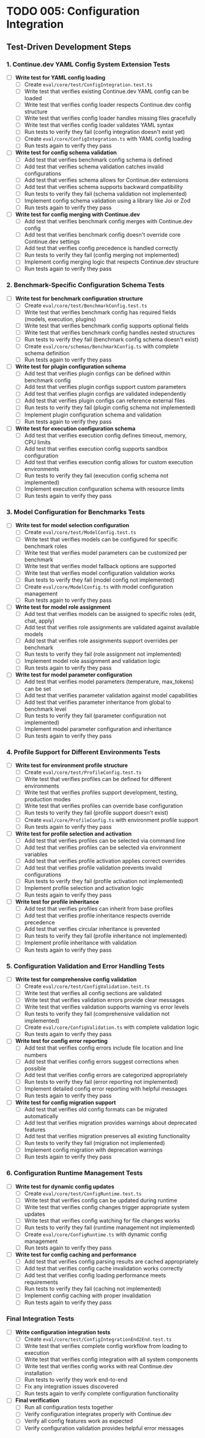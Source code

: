 # TODO 005: Configuration Integration

## Test-Driven Development Steps

### 1. Continue.dev YAML Config System Extension Tests
- [ ] **Write test for YAML config loading**
  - [ ] Create `eval/core/test/ConfigIntegration.test.ts`
  - [ ] Write test that verifies existing Continue.dev YAML config can be loaded
  - [ ] Write test that verifies config loader respects Continue.dev config structure
  - [ ] Write test that verifies config loader handles missing files gracefully
  - [ ] Write test that verifies config loader validates YAML syntax
  - [ ] Run tests to verify they fail (config integration doesn't exist yet)
  - [ ] Create `eval/core/ConfigIntegration.ts` with YAML config loading
  - [ ] Run tests again to verify they pass

- [ ] **Write test for config schema validation**
  - [ ] Add test that verifies benchmark config schema is defined
  - [ ] Add test that verifies schema validation catches invalid configurations
  - [ ] Add test that verifies schema allows for Continue.dev extensions
  - [ ] Add test that verifies schema supports backward compatibility
  - [ ] Run tests to verify they fail (schema validation not implemented)
  - [ ] Implement config schema validation using a library like Joi or Zod
  - [ ] Run tests again to verify they pass

- [ ] **Write test for config merging with Continue.dev**
  - [ ] Add test that verifies benchmark config merges with Continue.dev config
  - [ ] Add test that verifies benchmark config doesn't override core Continue.dev settings
  - [ ] Add test that verifies config precedence is handled correctly
  - [ ] Run tests to verify they fail (config merging not implemented)
  - [ ] Implement config merging logic that respects Continue.dev structure
  - [ ] Run tests again to verify they pass

### 2. Benchmark-Specific Configuration Schema Tests
- [ ] **Write test for benchmark configuration structure**
  - [ ] Create `eval/core/test/BenchmarkConfig.test.ts`
  - [ ] Write test that verifies benchmark config has required fields (models, execution, plugins)
  - [ ] Write test that verifies benchmark config supports optional fields
  - [ ] Write test that verifies benchmark config handles nested structures
  - [ ] Run tests to verify they fail (benchmark config schema doesn't exist)
  - [ ] Create `eval/core/schemas/BenchmarkConfig.ts` with complete schema definition
  - [ ] Run tests again to verify they pass

- [ ] **Write test for plugin configuration schema**
  - [ ] Add test that verifies plugin configs can be defined within benchmark config
  - [ ] Add test that verifies plugin configs support custom parameters
  - [ ] Add test that verifies plugin configs are validated independently
  - [ ] Add test that verifies plugin configs can reference external files
  - [ ] Run tests to verify they fail (plugin config schema not implemented)
  - [ ] Implement plugin configuration schema and validation
  - [ ] Run tests again to verify they pass

- [ ] **Write test for execution configuration schema**
  - [ ] Add test that verifies execution config defines timeout, memory, CPU limits
  - [ ] Add test that verifies execution config supports sandbox configuration
  - [ ] Add test that verifies execution config allows for custom execution environments
  - [ ] Run tests to verify they fail (execution config schema not implemented)
  - [ ] Implement execution configuration schema with resource limits
  - [ ] Run tests again to verify they pass

### 3. Model Configuration for Benchmarks Tests
- [ ] **Write test for model selection configuration**
  - [ ] Create `eval/core/test/ModelConfig.test.ts`
  - [ ] Write test that verifies models can be configured for specific benchmark roles
  - [ ] Write test that verifies model parameters can be customized per benchmark
  - [ ] Write test that verifies model fallback options are supported
  - [ ] Write test that verifies model configuration validation works
  - [ ] Run tests to verify they fail (model config not implemented)
  - [ ] Create `eval/core/ModelConfig.ts` with model configuration management
  - [ ] Run tests again to verify they pass

- [ ] **Write test for model role assignment**
  - [ ] Add test that verifies models can be assigned to specific roles (edit, chat, apply)
  - [ ] Add test that verifies role assignments are validated against available models
  - [ ] Add test that verifies role assignments support overrides per benchmark
  - [ ] Run tests to verify they fail (role assignment not implemented)
  - [ ] Implement model role assignment and validation logic
  - [ ] Run tests again to verify they pass

- [ ] **Write test for model parameter configuration**
  - [ ] Add test that verifies model parameters (temperature, max_tokens) can be set
  - [ ] Add test that verifies parameter validation against model capabilities
  - [ ] Add test that verifies parameter inheritance from global to benchmark level
  - [ ] Run tests to verify they fail (parameter configuration not implemented)
  - [ ] Implement model parameter configuration and inheritance
  - [ ] Run tests again to verify they pass

### 4. Profile Support for Different Environments Tests
- [ ] **Write test for environment profile structure**
  - [ ] Create `eval/core/test/ProfileConfig.test.ts`
  - [ ] Write test that verifies profiles can be defined for different environments
  - [ ] Write test that verifies profiles support development, testing, production modes
  - [ ] Write test that verifies profiles can override base configuration
  - [ ] Run tests to verify they fail (profile support doesn't exist)
  - [ ] Create `eval/core/ProfileConfig.ts` with environment profile support
  - [ ] Run tests again to verify they pass

- [ ] **Write test for profile selection and activation**
  - [ ] Add test that verifies profiles can be selected via command line
  - [ ] Add test that verifies profiles can be selected via environment variables
  - [ ] Add test that verifies profile activation applies correct overrides
  - [ ] Add test that verifies profile validation prevents invalid configurations
  - [ ] Run tests to verify they fail (profile activation not implemented)
  - [ ] Implement profile selection and activation logic
  - [ ] Run tests again to verify they pass

- [ ] **Write test for profile inheritance**
  - [ ] Add test that verifies profiles can inherit from base profiles
  - [ ] Add test that verifies profile inheritance respects override precedence
  - [ ] Add test that verifies circular inheritance is prevented
  - [ ] Run tests to verify they fail (profile inheritance not implemented)
  - [ ] Implement profile inheritance with validation
  - [ ] Run tests again to verify they pass

### 5. Configuration Validation and Error Handling Tests
- [ ] **Write test for comprehensive config validation**
  - [ ] Create `eval/core/test/ConfigValidation.test.ts`
  - [ ] Write test that verifies all config sections are validated
  - [ ] Write test that verifies validation errors provide clear messages
  - [ ] Write test that verifies validation supports warning vs error levels
  - [ ] Run tests to verify they fail (comprehensive validation not implemented)
  - [ ] Create `eval/core/ConfigValidation.ts` with complete validation logic
  - [ ] Run tests again to verify they pass

- [ ] **Write test for config error reporting**
  - [ ] Add test that verifies config errors include file location and line numbers
  - [ ] Add test that verifies config errors suggest corrections when possible
  - [ ] Add test that verifies config errors are categorized appropriately
  - [ ] Run tests to verify they fail (error reporting not implemented)
  - [ ] Implement detailed config error reporting with helpful messages
  - [ ] Run tests again to verify they pass

- [ ] **Write test for config migration support**
  - [ ] Add test that verifies old config formats can be migrated automatically
  - [ ] Add test that verifies migration provides warnings about deprecated features
  - [ ] Add test that verifies migration preserves all existing functionality
  - [ ] Run tests to verify they fail (migration not implemented)
  - [ ] Implement config migration with deprecation warnings
  - [ ] Run tests again to verify they pass

### 6. Configuration Runtime Management Tests
- [ ] **Write test for dynamic config updates**
  - [ ] Create `eval/core/test/ConfigRuntime.test.ts`
  - [ ] Write test that verifies config can be updated during runtime
  - [ ] Write test that verifies config changes trigger appropriate system updates
  - [ ] Write test that verifies config watching for file changes works
  - [ ] Run tests to verify they fail (runtime management not implemented)
  - [ ] Create `eval/core/ConfigRuntime.ts` with dynamic config management
  - [ ] Run tests again to verify they pass

- [ ] **Write test for config caching and performance**
  - [ ] Add test that verifies config parsing results are cached appropriately
  - [ ] Add test that verifies config cache invalidation works correctly
  - [ ] Add test that verifies config loading performance meets requirements
  - [ ] Run tests to verify they fail (caching not implemented)
  - [ ] Implement config caching with proper invalidation
  - [ ] Run tests again to verify they pass

### Final Integration Tests
- [ ] **Write configuration integration tests**
  - [ ] Create `eval/core/test/ConfigIntegrationEnd2End.test.ts`
  - [ ] Write test that verifies complete config workflow from loading to execution
  - [ ] Write test that verifies config integration with all system components
  - [ ] Write test that verifies config works with real Continue.dev installation
  - [ ] Run tests to verify they work end-to-end
  - [ ] Fix any integration issues discovered
  - [ ] Run tests again to verify complete configuration functionality

- [ ] **Final verification**
  - [ ] Run all configuration tests together
  - [ ] Verify configuration integrates properly with Continue.dev
  - [ ] Verify all config features work as expected
  - [ ] Verify configuration validation provides helpful error messages